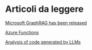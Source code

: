 # Articoli da leggere

[Microsoft GraphRAG has been released](https://github.com/microsoft/graphrag)

[Azure Functions](https://www.infoq.com/news/2024/05/azure-functions-flex-consumption/)

[Analysis of code generated by LLMs](https://arxiv.org/pdf/2407.06153v1)